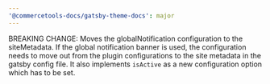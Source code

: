 ```yaml
---
'@commercetools-docs/gatsby-theme-docs': major
---
```


BREAKING CHANGE: Moves the globalNotification configuration to the siteMetadata.
If the global notification banner is used, the configuration needs to move out from the plugin configurations to the site metadata in the gatsby config file. It also implements `isActive` as a new configuration option which has to be set.
